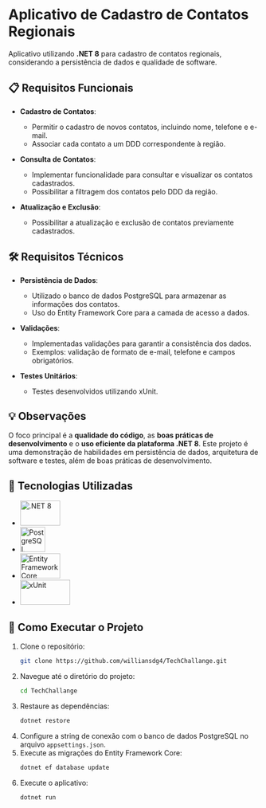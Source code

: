 # Aplicativo de Cadastro de Contatos Regionais

Aplicativo utilizando **.NET 8** para cadastro de contatos regionais, considerando a persistência de dados e qualidade de software.

## 📋 Requisitos Funcionais

- **Cadastro de Contatos**: 
  - Permitir o cadastro de novos contatos, incluindo nome, telefone e e-mail.
  - Associar cada contato a um DDD correspondente à região.
  
- **Consulta de Contatos**: 
  - Implementar funcionalidade para consultar e visualizar os contatos cadastrados.
  - Possibilitar a filtragem dos contatos pelo DDD da região.
  
- **Atualização e Exclusão**: 
  - Possibilitar a atualização e exclusão de contatos previamente cadastrados.

## 🛠️ Requisitos Técnicos

- **Persistência de Dados**:
  - Utilizado o banco de dados PostgreSQL para armazenar as informações dos contatos.
  - Uso do Entity Framework Core para a camada de acesso a dados.
  
- **Validações**:
  - Implementadas validações para garantir a consistência dos dados.
  - Exemplos: validação de formato de e-mail, telefone e campos obrigatórios.
  
- **Testes Unitários**:
  - Testes desenvolvidos utilizando xUnit.

## 💡 Observações

O foco principal é a **qualidade do código**, as **boas práticas de desenvolvimento** e o **uso eficiente da plataforma .NET 8**. Este projeto é uma demonstração de habilidades em persistência de dados, arquitetura de software e testes, além de boas práticas de desenvolvimento.

## 🔧 Tecnologias Utilizadas

- [<img src="https://dev-to-uploads.s3.amazonaws.com/uploads/articles/0subimpch6tzpy1askl3.png" alt=".NET 8" width="80" height="50">](https://dotnet.microsoft.com/download/dotnet/8.0)
- [<img src="https://upload.wikimedia.org/wikipedia/commons/2/29/Postgresql_elephant.svg" alt="PostgreSQL" width="50" height="50">](https://www.postgresql.org/)
- [<img src="https://learn.microsoft.com/pt-br/ef/core/what-is-new/ef-core-8.0/ef8.png" alt="Entity Framework Core" width="80" height="50">](https://docs.microsoft.com/ef/core/)
- [<img src="https://media.licdn.com/dms/image/D4E12AQE4AmAdWfL3sQ/article-cover_image-shrink_720_1280/0/1695127505668?e=1727913600&v=beta&t=r_nKOCuBp0DUXNdf3rdu_8GCiQaUZUnVlS_89nolAos" alt="xUnit" width="100" height="50">
](https://xunit.net/)

## 🚀 Como Executar o Projeto

1. Clone o repositório:
    ```sh
    git clone https://github.com/williansdg4/TechChallange.git
    ```
2. Navegue até o diretório do projeto:
    ```sh
    cd TechChallange
    ```
3. Restaure as dependências:
    ```sh
    dotnet restore
    ```
4. Configure a string de conexão com o banco de dados PostgreSQL no arquivo `appsettings.json`.
5. Execute as migrações do Entity Framework Core:
    ```sh
    dotnet ef database update
    ```
6. Execute o aplicativo:
    ```sh
    dotnet run
    ```
